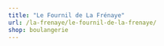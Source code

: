 ```yaml
---
title: "Le Fournil de La Frénaye"
url: /la-frenaye/le-fournil-de-la-frenaye/
shop: boulangerie
---
```

